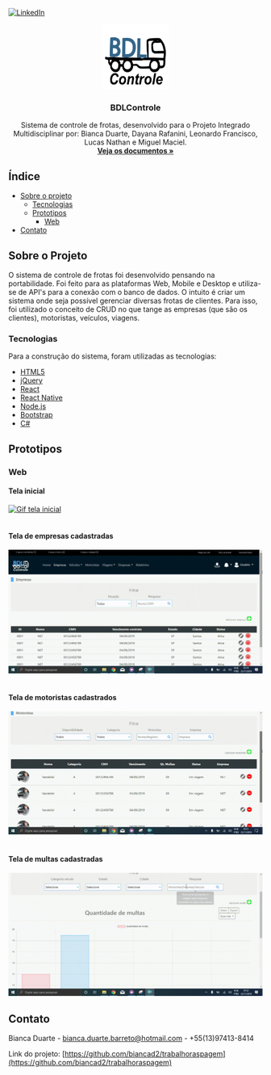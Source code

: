 [![LinkedIn][linkedin-shield]][linkedin-url]



<!-- IMAGEM -->

<p align="center">
  <a href="https://github.com/biancad2/trabalhoraspagem">
    <img src="/frontend/src/assets/logo.png" alt="Logo" width="130" height="130">
  </a>
 
  <h3 align="center">BDLControle</h3>

  <p align="center">
    Sistema de controle de frotas, desenvolvido para o Projeto Integrado Multidisciplinar por: Bianca Duarte, Dayana Rafanini, Leonardo Francisco, Lucas Nathan e Miguel Maciel. 
    <br />
    <a href="https://github.com/biancad2/trabalhoraspagemc"><strong>Veja os documentos »</strong></a>
  </p>
</p>


<!-- INDICE  -->
## Índice

* [Sobre o projeto](#sobre-o-projeto)
  * [Tecnologias](#tecnologias)
  * [Prototipos](#prototipos)
    - [Web](#web)
* [Contato](#contato)




<!-- INFORMAÇÕES PROJETO -->
## Sobre o Projeto
O sistema de controle de frotas foi desenvolvido pensando na portabilidade. Foi feito para as plataformas Web, Mobile e Desktop e utiliza-se de API's para a conexão com o banco de dados. O intuito é criar um sistema onde seja possível gerenciar diversas frotas de clientes. Para isso, foi utilizado o conceito de CRUD no que tange as empresas (que são os clientes), motoristas, veículos, viagens.



### Tecnologias
Para a construção do sistema, foram utilizadas as tecnologias: 
* [HTML5](https://html.spec.whatwg.org/multipage/)
* [jQuery](https://jquery.com)
* [React](https://pt-br.reactjs.org/)
* [React Native](http://www.reactnative.com/)
* [Node.js](https://nodejs.org/en/)
* [Bootstrap](https://getbootstrap.com/)
* [C#](https://www.w3schools.com/cs/)



<!-- PROTOTIPOS -->
## Prototipos

### Web 

#### Tela inicial
[![Gif tela inicial][tela-inicial-screenshot]](/prototipo/inicio.gif)
<br>
<br>
#### Tela de empresas cadastradas
[![Gif tela empresas][tela-empresas-screenshot]](/prototipo/empresas.gif)
<br>
<br>
#### Tela de motoristas cadastrados
[![Gif tela motoristas][tela-motoristas-screenshot]](/prototipo/motoristas.gif)
<br>
<br>
#### Tela de multas cadastradas
[![Gif tela multas][tela-multas-screenshot]](/prototipo/multas.gif)




<!-- CONTATO -->
## Contato

Bianca Duarte - bianca.duarte.barreto@hotmail.com - +55(13)97413-8414 

Link do projeto: [https://github.com/biancad2/trabalhoraspagem](https://github.com/biancad2/trabalhoraspagem)




<!-- LINKS & IMAGENS -->
[linkedin-shield]: https://img.shields.io/badge/-LinkedIn-black.svg?style=flat-square&logo=linkedin&colorB=555
[linkedin-url]: https://linkedin.com/in/bianca-duarte
[tela-inicial-screenshot]: /prototipo/inicio.gif
[tela-empresas-screenshot]: /prototipo/empresas.gif
[tela-motoristas-screenshot]: /prototipo/motoristas.gif
[tela-multas-screenshot]: /prototipo/multas.gif
